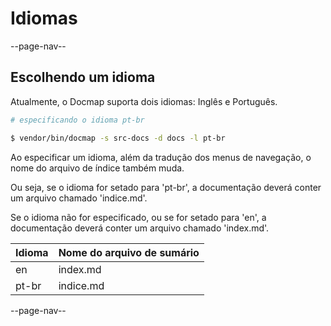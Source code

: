 # Idiomas

--page-nav--

## Escolhendo um idioma

Atualmente, o Docmap suporta dois idiomas: Inglês e Português.

```bash
# especificando o idioma pt-br

$ vendor/bin/docmap -s src-docs -d docs -l pt-br
```

Ao especificar um idioma, além da tradução dos menus de navegação, o nome do arquivo de índice também muda.

Ou seja, se o idioma for setado para 'pt-br', a documentação deverá conter um arquivo chamado 'indice.md'.

Se o idioma não for especificado, ou se for setado para 'en', a documentação deverá conter um arquivo chamado 'index.md'.

Idioma | Nome do arquivo de sumário
-- | --
en | index.md
pt-br | indice.md

--page-nav--
